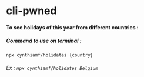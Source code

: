 # cli-pwned

#### To see holidays of this year from different countries :
##### Command to use on terminal :
`npx cynthiamf/holidates {country}`
###### Ex : `npx cynthiamf/holidates Belgium`
